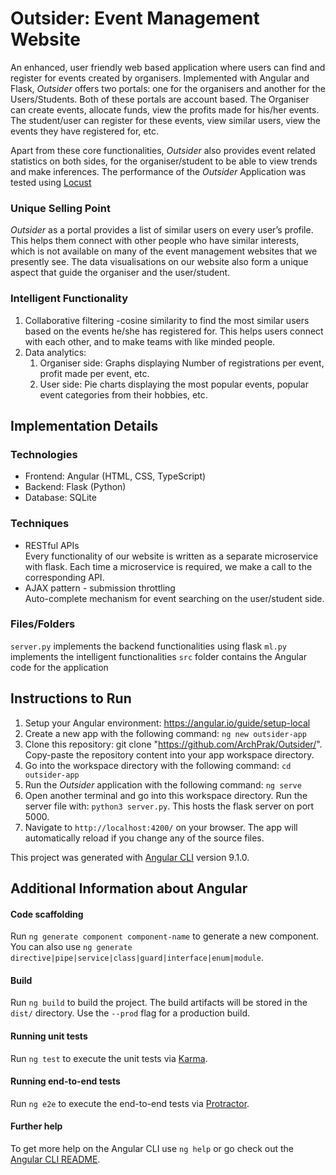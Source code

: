 
# Outsider: Event Management Website
An enhanced, user friendly web based application where users can find and register for events created by organisers. Implemented with Angular and Flask, *Outsider* offers two portals: one for the organisers and another for the Users/Students. Both of these portals are account based. 
The Organiser can create events, allocate funds, view the profits made for his/her events. 
The student/user can register for these events, view similar users, view the events they have registered for, etc. 

Apart from these core functionalities, *Outsider* also provides event related statistics on both sides, for the organiser/student to be able to view trends and make inferences. 
The performance of the *Outsider* Application was tested using <a href = "https://locust.io/">Locust</a>
### Unique Selling Point
*Outsider* as a portal provides a list of similar users on every user’s profile. This helps them connect with other people who have similar interests, which is not available on many of the event management websites that we presently see.
The data visualisations on our website also form a unique aspect that guide the organiser and the user/student.

### Intelligent Functionality
1. Collaborative filtering -cosine similarity to find the most similar users based on the events    he/she has registered for. This helps users connect with each other, and  to make teams with like minded people.
1. Data analytics:
	1.  Organiser side: Graphs displaying Number of registrations per event, profit made per event, etc. 
	1.  User side: Pie charts displaying the most popular events, popular event categories from their hobbies, etc. 
  
## Implementation Details
### Technologies
<ul>
  <li> Frontend: Angular (HTML, CSS, TypeScript)</li>
  <li> Backend: Flask (Python)</li>
  <li> Database: SQLite </li>
 </ul>

### Techniques
<ul><li>RESTful APIs <br/>
	Every functionality of our website is written as  a 	separate microservice with flask. Each time a 	microservice is required, we make a call to the 	corresponding API.	
</li>
<li>	AJAX pattern - submission throttling <br/>
    	Auto-complete mechanism for event searching on the	user/student side.
</li>
</ul>

### Files/Folders
  `server.py` implements the backend functionalities using flask
  `ml.py` implements the intelligent functionalities
  `src` folder contains the Angular code for the application

## Instructions to Run
1. Setup your Angular environment: https://angular.io/guide/setup-local 
1. Create a new app with the following command: `ng new outsider-app` 
1. Clone this repository: git clone "https://github.com/ArchPrak/Outsider/". Copy-paste the repository content into your app workspace directory.  
1. Go into the workspace directory with the following command: `cd outsider-app` 
1. Run the <i>Outsider</i> application with the following command: `ng serve` 
1. Open another terminal and go into this workspace directory. Run the server file with: `python3 server.py`. This hosts the flask server on port 5000.
1. Navigate to `http://localhost:4200/` on your browser. The app will automatically reload if you change any of the source files.
 
   
This project was generated with [Angular CLI](https://github.com/angular/angular-cli) version 9.1.0.

## Additional Information about Angular
#### Code scaffolding

Run `ng generate component component-name` to generate a new component. You can also use `ng generate directive|pipe|service|class|guard|interface|enum|module`.

#### Build

Run `ng build` to build the project. The build artifacts will be stored in the `dist/` directory. Use the `--prod` flag for a production build.

#### Running unit tests

Run `ng test` to execute the unit tests via [Karma](https://karma-runner.github.io).

#### Running end-to-end tests

Run `ng e2e` to execute the end-to-end tests via [Protractor](http://www.protractortest.org/).

#### Further help

To get more help on the Angular CLI use `ng help` or go check out the [Angular CLI README](https://github.com/angular/angular-cli/blob/master/README.md).
